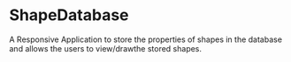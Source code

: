 # ShapeDatabase

A Responsive Application to store the properties of shapes in the database and allows 
the users to view/drawthe stored shapes.
